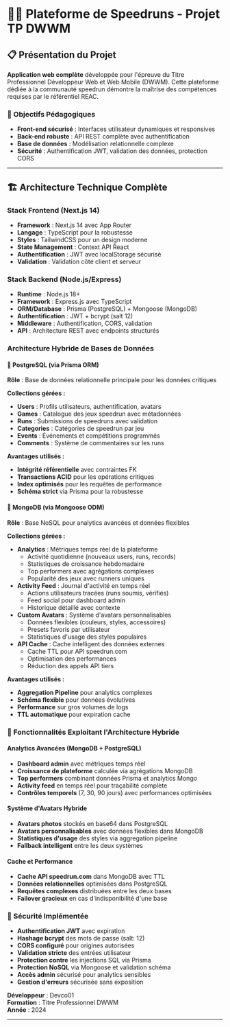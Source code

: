# 🏃‍♂️ Plateforme de Speedruns - Projet TP DWWM

## 📋 Présentation du Projet

**Application web complète** développée pour l'épreuve du Titre Professionnel Développeur Web et Web Mobile (DWWM). Cette plateforme dédiée à la communauté speedrun démontre la maîtrise des compétences requises par le référentiel REAC.

### 🎯 Objectifs Pédagogiques
- **Front-end sécurisé** : Interfaces utilisateur dynamiques et responsives
- **Back-end robuste** : API REST complète avec authentification 
- **Base de données** : Modélisation relationnelle complexe
- **Sécurité** : Authentification JWT, validation des données, protection CORS

---

## 🏗️ Architecture Technique Complète

### **Stack Frontend (Next.js 14)**
- **Framework** : Next.js 14 avec App Router
- **Langage** : TypeScript pour la robustesse
- **Styles** : TailwindCSS pour un design moderne
- **State Management** : Context API React
- **Authentification** : JWT avec localStorage sécurisé
- **Validation** : Validation côté client et serveur

### **Stack Backend (Node.js/Express)**
- **Runtime** : Node.js 18+
- **Framework** : Express.js avec TypeScript
- **ORM/Database** : Prisma (PostgreSQL) + Mongoose (MongoDB)
- **Authentification** : JWT + bcrypt (salt 12)
- **Middleware** : Authentification, CORS, validation
- **API** : Architecture REST avec endpoints structurés

### **Architecture Hybride de Bases de Données**

#### **🐘 PostgreSQL (via Prisma ORM)**
**Rôle** : Base de données relationnelle principale pour les données critiques

**Collections gérées :**
- **Users** : Profils utilisateurs, authentification, avatars
- **Games** : Catalogue des jeux speedrun avec métadonnées
- **Runs** : Submissions de speedruns avec validation
- **Categories** : Catégories de speedrun par jeu
- **Events** : Événements et compétitions programmés
- **Comments** : Système de commentaires sur les runs

**Avantages utilisés :**
- **Intégrité référentielle** avec contraintes FK
- **Transactions ACID** pour les opérations critiques
- **Index optimisés** pour les requêtes de performance
- **Schéma strict** via Prisma pour la robustesse

#### **🍃 MongoDB (via Mongoose ODM)**
**Rôle** : Base NoSQL pour analytics avancées et données flexibles

**Collections gérées :**
- **Analytics** : Métriques temps réel de la plateforme
  - Activité quotidienne (nouveaux users, runs, records)
  - Statistiques de croissance hebdomadaire
  - Top performers avec agrégations complexes
  - Popularité des jeux avec runners uniques
- **Activity Feed** : Journal d'activité en temps réel
  - Actions utilisateurs tracées (runs soumis, vérifiés)
  - Feed social pour dashboard admin
  - Historique détaillé avec contexte
- **Custom Avatars** : Système d'avatars personnalisables
  - Données flexibles (couleurs, styles, accessoires)
  - Presets favoris par utilisateur
  - Statistiques d'usage des styles populaires
- **API Cache** : Cache intelligent des données externes
  - Cache TTL pour API speedrun.com
  - Optimisation des performances
  - Réduction des appels API tiers

**Avantages utilisés :**
- **Aggregation Pipeline** pour analytics complexes
- **Schéma flexible** pour données évolutives
- **Performance** sur gros volumes de logs
- **TTL automatique** pour expiration cache

### **🚀 Fonctionnalités Exploitant l'Architecture Hybride**

#### **Analytics Avancées (MongoDB + PostgreSQL)**
- **Dashboard admin** avec métriques temps réel
- **Croissance de plateforme** calculée via agrégations MongoDB
- **Top performers** combinant données Prisma et analytics Mongo
- **Activity feed** en temps réel pour traçabilité complète
- **Contrôles temporels** (7, 30, 90 jours) avec performances optimisées

#### **Système d'Avatars Hybride**
- **Avatars photos** stockés en base64 dans PostgreSQL
- **Avatars personnalisables** avec données flexibles dans MongoDB
- **Statistiques d'usage** des styles via aggregation pipeline
- **Fallback intelligent** entre les deux systèmes

#### **Cache et Performance**
- **Cache API speedrun.com** dans MongoDB avec TTL
- **Données relationnelles** optimisées dans PostgreSQL
- **Requêtes complexes** distribuées entre les deux bases
- **Failover gracieux** en cas d'indisponibilité d'une base

### **🔐 Sécurité Implémentée**
- **Authentification JWT** avec expiration
- **Hashage bcrypt** des mots de passe (salt: 12)
- **CORS configuré** pour origines autorisées
- **Validation stricte** des entrées utilisateur
- **Protection contre** les injections SQL via Prisma
- **Protection NoSQL** via Mongoose et validation schéma
- **Accès admin** sécurisé pour analytics sensibles
- **Gestion d'erreurs** sécurisée sans exposition


**Développeur** : Devco01  
**Formation** : Titre Professionnel DWWM  
**Année** : 2024

---